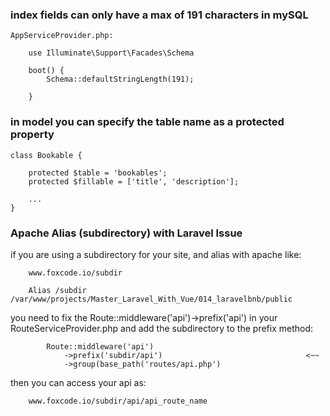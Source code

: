 
<!-- --------------------------------------------------------------- -->
### index fields can only have a max of 191 characters in mySQL

    AppServiceProvider.php:

        use Illuminate\Support\Facades\Schema

        boot() {
            Schema::defaultStringLength(191);
            
        }

<!-- --------------------------------------------------------------- -->

### in model you can specify the table name as a protected property

    class Bookable {
        
        protected $table = 'bookables';
        protected $fillable = ['title', 'description'];

        ...
    }

<!-- --------------------------------------------------------------- -->

### Apache Alias (subdirectory) with Laravel Issue

if you are using a subdirectory for your site, and alias with apache like:

        www.foxcode.io/subdir

        Alias /subdir /var/www/projects/Master_Laravel_With_Vue/014_laravelbnb/public

you need to fix the Route::middleware('api')->prefix('api') in your
RouteServiceProvider.php and add the subdirectory to the prefix method:

            Route::middleware('api')
                ->prefix('subdir/api')                                <~~
                ->group(base_path('routes/api.php')

then you can access your api as:

        www.foxcode.io/subdir/api/api_route_name